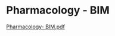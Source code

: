 # Pharmacology - BIM

[Pharmacology- BIM.pdf](Pharmacology%20-%20BIM%206906b0346d6b4111a6f399539ee389d4/Pharmacology-_BIM.pdf)
